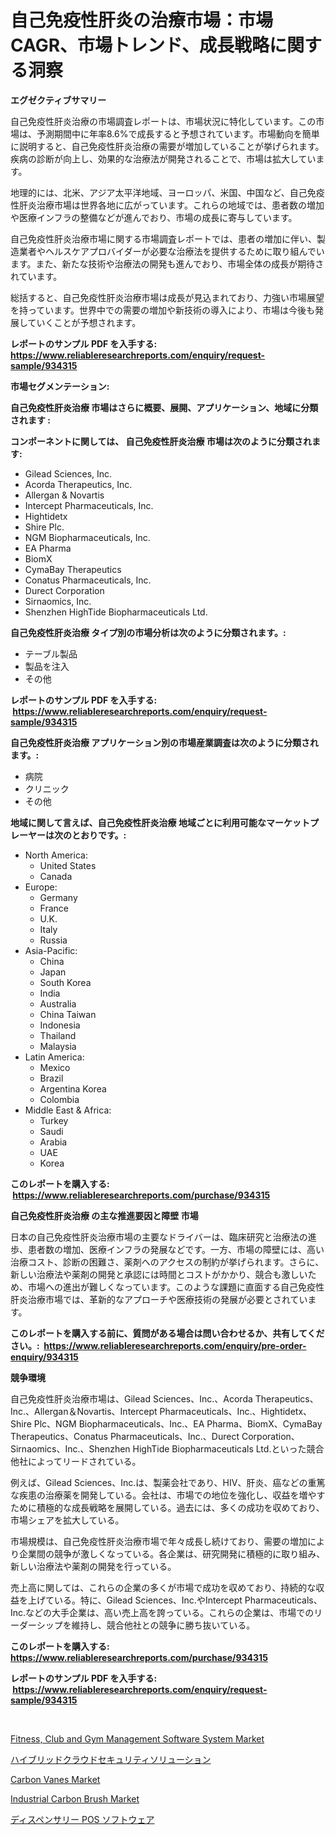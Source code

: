 <p><h1>自己免疫性肝炎の治療市場：市場CAGR、市場トレンド、成長戦略に関する洞察</h1></p><p><strong>エグゼクティブサマリー</strong></p>
<p><p>自己免疫性肝炎治療の市場調査レポートは、市場状況に特化しています。この市場は、予測期間中に年率8.6%で成長すると予想されています。市場動向を簡単に説明すると、自己免疫性肝炎治療の需要が増加していることが挙げられます。疾病の診断が向上し、効果的な治療法が開発されることで、市場は拡大しています。</p><p>地理的には、北米、アジア太平洋地域、ヨーロッパ、米国、中国など、自己免疫性肝炎治療市場は世界各地に広がっています。これらの地域では、患者数の増加や医療インフラの整備などが進んでおり、市場の成長に寄与しています。</p><p>自己免疫性肝炎治療市場に関する市場調査レポートでは、患者の増加に伴い、製造業者やヘルスケアプロバイダーが必要な治療法を提供するために取り組んでいます。また、新たな技術や治療法の開発も進んでおり、市場全体の成長が期待されています。</p><p>総括すると、自己免疫性肝炎治療市場は成長が見込まれており、力強い市場展望を持っています。世界中での需要の増加や新技術の導入により、市場は今後も発展していくことが予想されます。</p></p>
<p><strong>レポートのサンプル PDF を入手する: <a href="https://www.reliableresearchreports.com/enquiry/request-sample/934315">https://www.reliableresearchreports.com/enquiry/request-sample/934315</a></strong></p>
<p><strong>市場セグメンテーション:</strong></p>
<p><strong> 自己免疫性肝炎治療 市場はさらに概要、展開、アプリケーション、地域に分類されます :</strong></p>
<p><strong>コンポーネントに関しては、 自己免疫性肝炎治療 市場は次のように分類されます: &nbsp;</strong></p>
<p><ul><li>Gilead Sciences, Inc.</li><li>Acorda Therapeutics, Inc.</li><li>Allergan & Novartis</li><li>Intercept Pharmaceuticals, Inc.</li><li>Hightidetx</li><li>Shire Plc.</li><li>NGM Biopharmaceuticals, Inc.</li><li>EA Pharma</li><li>BiomX</li><li>CymaBay Therapeutics</li><li>Conatus Pharmaceuticals, Inc.</li><li>Durect Corporation</li><li>Sirnaomics, Inc.</li><li>Shenzhen HighTide Biopharmaceuticals Ltd.</li></ul></p>
<p><strong> 自己免疫性肝炎治療 タイプ別の市場分析は次のように分類されます。:</strong></p>
<p><ul><li>テーブル製品</li><li>製品を注入</li><li>その他</li></ul></p>
<p><strong>レポートのサンプル PDF を入手する: &nbsp;<a href="https://www.reliableresearchreports.com/enquiry/request-sample/934315">https://www.reliableresearchreports.com/enquiry/request-sample/934315</a></strong></p>
<p><strong> 自己免疫性肝炎治療 アプリケーション別の市場産業調査は次のように分類されます。:</strong></p>
<p><ul><li>病院</li><li>クリニック</li><li>その他</li></ul></p>
<p><strong>地域に関して言えば、自己免疫性肝炎治療 地域ごとに利用可能なマーケットプレーヤーは次のとおりです。:</strong></p>
<p><ul>
    <li>
        North America:
        <ul>
            <li>United States</li>
            <li>Canada</li>
        </ul>
    </li>
    <li>
        Europe:
        <ul>
            <li>Germany</li>
            <li>France</li>
            <li>U.K.</li>
            <li>Italy</li>
            <li>Russia</li>
        </ul>
    </li>
    <li>
        Asia-Pacific:
        <ul>
            <li>China</li>
            <li>Japan</li>
            <li>South Korea</li>
            <li>India</li>
            <li>Australia</li>
            <li>China Taiwan</li>
            <li>Indonesia</li>
            <li>Thailand</li>
            <li>Malaysia</li>
        </ul>
    </li>
    <li>
        Latin America:
        <ul>
            <li>Mexico</li>
            <li>Brazil</li>
            <li>Argentina Korea</li>
            <li>Colombia</li>
        </ul>
    </li>
    <li>
        Middle East & Africa:
        <ul>
            <li>Turkey</li>
            <li>Saudi</li>
            <li>Arabia</li>
            <li>UAE</li>
            <li>Korea</li>
        </ul>
    </li>
    </ul></p>
<p><strong>このレポートを購入する: &nbsp;<a href="https://www.reliableresearchreports.com/purchase/934315">https://www.reliableresearchreports.com/purchase/934315</a></strong></p>
<p><strong>自己免疫性肝炎治療 の主な推進要因と障壁 市場</strong></p>
<p><p>日本の自己免疫性肝炎治療市場の主要なドライバーは、臨床研究と治療法の進歩、患者数の増加、医療インフラの発展などです。一方、市場の障壁には、高い治療コスト、診断の困難さ、薬剤へのアクセスの制約が挙げられます。さらに、新しい治療法や薬剤の開発と承認には時間とコストがかかり、競合も激しいため、市場への進出が難しくなっています。このような課題に直面する自己免疫性肝炎治療市場では、革新的なアプローチや医療技術の発展が必要とされています。</p></p>
<p><strong>このレポートを購入する前に、質問がある場合は問い合わせるか、共有してください。:&nbsp; <a href="https://www.reliableresearchreports.com/enquiry/pre-order-enquiry/934315">https://www.reliableresearchreports.com/enquiry/pre-order-enquiry/934315</a></strong></p>
<p><strong>競争環境</strong></p>
<p><p>自己免疫性肝炎治療市場は、Gilead Sciences、Inc.、Acorda Therapeutics、Inc.、Allergan＆Novartis、Intercept Pharmaceuticals、Inc.、Hightidetx、Shire Plc、NGM Biopharmaceuticals、Inc.、EA Pharma、BiomX、CymaBay Therapeutics、Conatus Pharmaceuticals、Inc.、Durect Corporation、Sirnaomics、Inc.、Shenzhen HighTide Biopharmaceuticals Ltd.といった競合他社によってリードされている。</p><p>例えば、Gilead Sciences、Inc.は、製薬会社であり、HIV、肝炎、癌などの重篤な疾患の治療薬を開発している。会社は、市場での地位を強化し、収益を増やすために積極的な成長戦略を展開している。過去には、多くの成功を収めており、市場シェアを拡大している。</p><p>市場規模は、自己免疫性肝炎治療市場で年々成長し続けており、需要の増加により企業間の競争が激しくなっている。各企業は、研究開発に積極的に取り組み、新しい治療法や薬剤の開発を行っている。</p><p>売上高に関しては、これらの企業の多くが市場で成功を収めており、持続的な収益を上げている。特に、Gilead Sciences、Inc.やIntercept Pharmaceuticals、Inc.などの大手企業は、高い売上高を誇っている。これらの企業は、市場でのリーダーシップを維持し、競合他社との競争に勝ち抜いている。</p></p>
<p><strong>このレポートを購入する: &nbsp; <a href="https://www.reliableresearchreports.com/purchase/934315">https://www.reliableresearchreports.com/purchase/934315</a></strong></p>
<p><strong>レポートのサンプル PDF を入手する: &nbsp;<a href="https://www.reliableresearchreports.com/enquiry/request-sample/934315">https://www.reliableresearchreports.com/enquiry/request-sample/934315</a></strong><strong></strong></p>
<p>&nbsp;</p>
<p><p><a href="https://issuu.com/reportprime-2/docs/fitness-club-and-gym-management-software-system-ma">Fitness, Club and Gym Management Software System Market</a></p><p><a href="https://github.com/mreklxf44233/Market-Research-Report-List-1/blob/main/5677569184433.md">ハイブリッドクラウドセキュリティソリューション</a></p><p><a href="https://view.publitas.com/reportprime-1/carbon-vanes-market-growth-market-trends-covid-19-impact-and-forecasts-for-period-from-2024-2031/">Carbon Vanes Market</a></p><p><a href="https://view.publitas.com/reportprime-1/industrial-carbon-brush-market-size-share-trends-analysis-report-by-application-regional-outlook-competitive-strategies-and-segment-forecasts-2024-2031/">Industrial Carbon Brush Market</a></p><p><a href="https://github.com/cbigkbh02719/Market-Research-Report-List-1/blob/main/1531473184434.md">ディスペンサリー POS ソフトウェア</a></p></p>